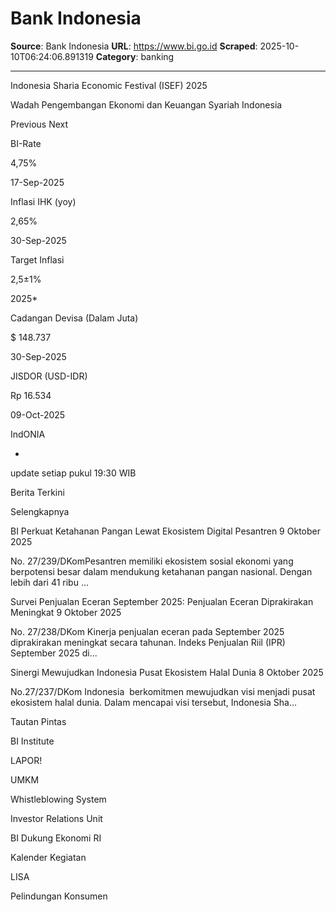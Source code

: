 # Bank Indonesia

**Source**: Bank Indonesia
**URL**: https://www.bi.go.id
**Scraped**: 2025-10-10T06:24:06.891319
**Category**: banking

---

Indonesia Sharia Economic Festival (ISEF) 2025

Wadah Pengembangan Ekonomi dan Keuangan Syariah Indonesia

Previous
Next

BI-Rate

4,75%

17-Sep-2025

Inflasi IHK (yoy)

2,65%

30-Sep-2025

Target Inflasi

​​2,5±1%​

2025*

Cadangan Devisa (Dalam Juta)

$ 148.737

30-Sep-2025

JISDOR (USD-IDR)

Rp 16.534

09-Oct-2025

IndONIA

-

update setiap pukul 19:30 WIB

Berita Terkini

Selengkapnya

BI Perkuat Ketahanan Pangan Lewat Ekosistem Digital Pesantren
9 Oktober 2025

No. 27/239/DKomPesantren memiliki ekosistem sosial ekonomi yang berpotensi besar dalam mendukung ketahanan pangan nasional. Dengan lebih dari 41 ribu ...

Survei Penjualan Eceran September 2025: Penjualan Eceran Diprakirakan Meningkat
9 Oktober 2025

No. 27/238/DKom Kinerja penjualan eceran pada September 2025 diprakirakan meningkat secara tahunan. Indeks Penjualan Riil (IPR) September 2025 di...

Sinergi Mewujudkan Indonesia Pusat Ekosistem Halal Dunia
8 Oktober 2025

No.27/237/DKom ​Indonesia  berkomitmen mewujudkan visi menjadi pusat ekosistem halal dunia. Dalam mencapai visi tersebut, Indonesia Sha...

Tautan Pintas

BI Institute

LAPOR!

UMKM

Whistleblowing System

Investor Relations Unit

BI Dukung Ekonomi RI

Kalender Kegiatan

LISA

Pelindungan Konsumen
